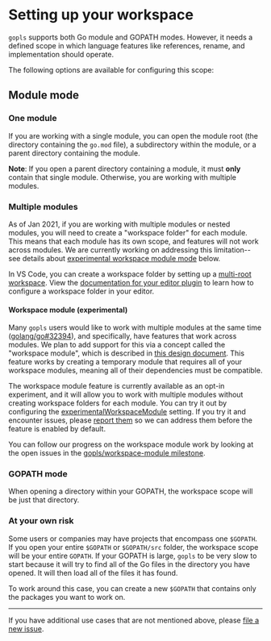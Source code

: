# Setting up your workspace

`gopls` supports both Go module and GOPATH modes. However, it needs a defined
scope in which language features like references, rename, and implementation
should operate.

The following options are available for configuring this scope:

## Module mode

### One module

If you are working with a single module, you can open the module root (the
directory containing the `go.mod` file), a subdirectory within the module,
or a parent directory containing the module.

**Note**: If you open a parent directory containing a module, it must **only**
contain that single module. Otherwise, you are working with multiple modules.

### Multiple modules

As of Jan 2021, if you are working with multiple modules or nested modules, you
will need to create a "workspace folder" for each module. This means that each
module has its own scope, and features will not work across modules. We are
currently working on addressing this limitation--see details about
[experimental workspace module mode](#workspace-module-experimental)
below.

In VS Code, you can create a workspace folder by setting up a
[multi-root workspace](https://code.visualstudio.com/docs/editor/multi-root-workspaces).
View the [documentation for your editor plugin](../README.md#editor) to learn how to
configure a workspace folder in your editor.

#### Workspace module (experimental)

Many `gopls` users would like to work with multiple modules at the same time
([golang/go#32394](https://github.com/golang/go/issues/32394)), and
specifically, have features that work across modules. We plan to add support
for this via a concept called the "workspace module", which is described in
[this design document](https://github.com/golang/proposal/blob/master/design/37720-gopls-workspaces.md).
This feature works by creating a temporary module that requires all of your
workspace modules, meaning all of their dependencies must be compatible.

The workspace module feature is currently available as an opt-in experiment,
and it will allow you to work with multiple modules without creating workspace
folders for each module. You can try it out by configuring the
[experimentalWorkspaceModule](settings.md#experimentalworkspacemodule-bool)
setting. If you try it and encounter issues, please
[report them](https://github.com/golang/go/issues/new) so we can address them
before the feature is enabled by default.

You can follow our progress on the workspace module work by looking at the
open issues in the
[gopls/workspace-module milestone](https://github.com/golang/go/milestone/179).

### GOPATH mode

When opening a directory within your GOPATH, the workspace scope will be just
that directory.

### At your own risk

Some users or companies may have projects that encompass one `$GOPATH`. If you
open your entire `$GOPATH` or `$GOPATH/src` folder, the workspace scope will be
your entire `GOPATH`. If your GOPATH is large, `gopls` to be very slow to start
because it will try to find all of the Go files in the directory you have
opened. It will then load all of the files it has found.

To work around this case, you can create a new `$GOPATH` that contains only the
packages you want to work on.

---

If you have additional use cases that are not mentioned above, please
[file a new issue](https://github.com/golang/go/issues/new).
